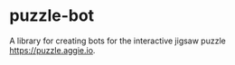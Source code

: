 # puzzle-bot

A library for creating bots for the interactive jigsaw puzzle https://puzzle.aggie.io.
